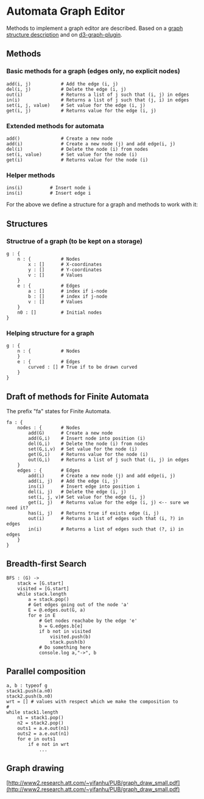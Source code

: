 Automata Graph Editor
===============================================================================

Methods to implement a graph editor are described.
Based on a [graph structure description](http://opendatastructures.org/ods-cpp/12_Graphs.html)
and on [d3-graph-plugin](https://github.com/d3/d3-plugins/tree/master/graph).

## Methods 
### Basic methods for a graph (edges only, no explicit nodes)

	add(i, j)			# Add the edge (i, j)
	del(i, j)			# Delete the edge (i, j)
	out(i)				# Returns a list of j such that (i, j) in edges
	in(i)				# Returns a list of j such that (j, i) in edges
	set(i, j, value)	# Set value for the edge (i, j)
	get(i, j)			# Returns value for the edge (i, j)

### Extended methods for automata

	add()				# Create a new node
	add(i)				# Create a new node (j) and add edge(i, j)
	del(i)				# Delete the node (i) from nodes
	set(i, value)		# Set value for the node (i)
	get(i)				# Returns value for the node (i)
 
### Helper methods

	ins(i)			# Insert node i
	ins(i)			# Insert edge i

For the above we define a structure for a graph and methods to work with it:

## Structures
### Structrue of a graph (to be kept on a storage)

	g : {
		n : {			# Nodes
			x : []		# X-coordinates
			y : []		# Y-coordinates
			v : []		# Values
		}
		e : {			# Edges
			a : []		# index if i-node
			b : []		# index if j-node
			v : []		# Values
		}
		n0 : []			# Initial nodes
	}

### Helping structure for a graph

	g : {
		n : {			# Nodes
		}
		e : {			# Edges
			curved : []	# True if to be drawn curved
		}
	}

## Draft of methods for Finite Automata

The prefix "fa" states for Finite Automata.

	fa : {
		nodes : {		# Nodes
			add(G)		# Create a new node
			add(G,i)	# Insert node into position (i)
			del(G,i)	# Delete the node (i) from nodes
			set(G,i,v)	# Set value for the node (i)
			get(G,i)	# Returns value for the node (i)
			out(G,i)	# Returns a list of j such that (i, j) in edges
		}
		edges : {		# Edges
			add(i)		# Create a new node (j) and add edge(i, j)
			add(i, j)	# Add the edge (i, j)
			ins(i)		# Insert edge into position i
			del(i, j)	# Delete the edge (i, j)
			set(i, j, v)# Set value for the edge (i, j)
			get(i, j)	# Returns value for the edge (i, j) <-- sure we need it?
			has(i, j)	# Returns true if exists edge (i, j)
			out(i)		# Returns a list of edges such that (i, ?) in edges
			in(i)		# Returns a list of edges such that (?, i) in edges
		}
	}

## Breadth-first Search

	BFS : (G) ->
		stack = [G.start]
		visited = [G.start]
		while stack.length
			a = stack.pop()
			# Get edges going out of the node 'a'
			E = @.edges.out(G, a)
			for e in E
				# Get nodes reachabe by the edge 'e'
				b = G.edges.b[e]
				if b not in visited
					visited.push(b)
					stack.push(b)
				# Do something here
				console.log a,"->", b


## Parallel composition

 	a, b : typeof g
 	stack1.push(a.n0)
 	stack2.push(b.n0)
 	wrt = [] # values with respect which we make the composition to
 	#
 	while stack1.length
 		n1 = stack1.pop()
		n2 = stack2.pop()
 		outs1 = a.e.out(n1)
 		outs2 = a.e.out(n1)
 		for e in outs1
 			if e not in wrt
 				...

## Graph drawing
[http://www2.research.att.com/~yifanhu/PUB/graph_draw_small.pdf](http://www2.research.att.com/~yifanhu/PUB/graph_draw_small.pdf)